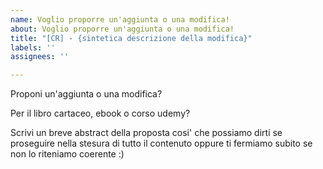 ```yaml
---
name: Voglio proporre un'aggiunta o una modifica!
about: Voglio proporre un'aggiunta o una modifica!
title: "[CR] - {sintetica descrizione della modifica}"
labels: ''
assignees: ''

---
```


Proponi un'aggiunta o una modifica?

Per il libro cartaceo, ebook o corso udemy?

Scrivi un breve abstract della proposta cosi' che possiamo dirti se proseguire nella stesura di tutto il contenuto oppure ti fermiamo subito se non lo riteniamo coerente :)
